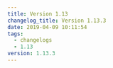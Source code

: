 ```yaml
---
title: Version 1.13
changelog_title: Version 1.13.3
date: 2019-04-09 10:11:54
tags:
  - changelogs
  - 1.13
version: 1.13.3
---
```


<script src="https://gist.github.com/spinnaker-release/aba784ce73cfe97ec502e12ee0f532f3.js"/>
